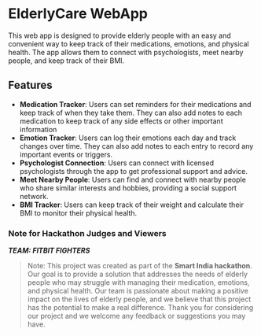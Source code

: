 # ElderlyCare WebApp
This web app is designed to provide elderly people with an easy and convenient way to keep track of their medications, emotions, and physical health. The app allows them to connect with psychologists, meet nearby people, and keep track of their BMI.

## Features  
- **Medication Tracker**: Users can set reminders for their medications and keep track of when they take them. They can also add notes to each medication to keep track of any side effects or other important information
- **Emotion Tracker**: Users can log their emotions each day and track changes over time. They can also add notes to each entry to record any important events or triggers.
- **Psychologist Connection**: Users can connect with licensed psychologists through the app to get professional support and advice.
- **Meet Nearby People**: Users can find and connect with nearby people who share similar interests and hobbies, providing a social support network.
- **BMI Tracker**: Users can keep track of their weight and calculate their BMI to monitor their physical health.

### Note for Hackathon Judges and Viewers
***TEAM: FITBIT FIGHTERS***
> Note: This project was created as part of the **Smart India hackathon**. Our goal is to provide a solution that addresses the needs of elderly people who may struggle with managing their medication, emotions, and physical health. Our team is passionate about making a positive impact on the lives of elderly people, and we believe that this project has the potential to make a real difference. Thank you for considering our project and we welcome any feedback or suggestions you may have.
